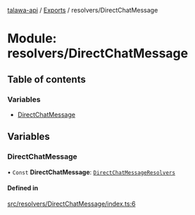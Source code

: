 [talawa-api](../README.md) / [Exports](../modules.md) / resolvers/DirectChatMessage

# Module: resolvers/DirectChatMessage

## Table of contents

### Variables

- [DirectChatMessage](resolvers_DirectChatMessage.md#directchatmessage)

## Variables

### DirectChatMessage

• `Const` **DirectChatMessage**: [`DirectChatMessageResolvers`](types_generatedGraphQLTypes.md#directchatmessageresolvers)

#### Defined in

[src/resolvers/DirectChatMessage/index.ts:6](https://github.com/PalisadoesFoundation/talawa-api/blob/c766886/src/resolvers/DirectChatMessage/index.ts#L6)
